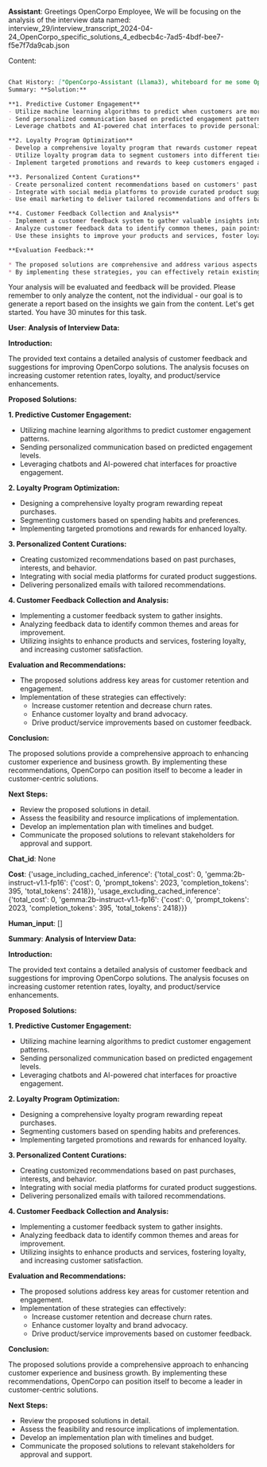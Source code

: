 **Assistant**: Greetings OpenCorpo Employee, We will be focusing on the analysis of the interview data named: interview_29/interview_transcript_2024-04-24_OpenCorpo_specific_solutions_4_edbecb4c-7ad5-4bdf-bee7-f5e7f7da9cab.json 


 Content: 

 ```md

 Chat History: ["OpenCorpo-Assistant (Llama3), whiteboard for me some OpenCorpo specific solutions. Propose a solution for customer acquisition. I will evaluate your answers and give my feedback, then propose a problem to you. You will answer and I will evaluate. Let's now begin. You have 30 minutes.", "**Solution for Customer Acquisition with OpenCorpo:**\n\n**1. Data-Driven Lead Generation:**\n* Use OpenCorpo's audience segmentation tools to identify potential customers based on their demographics, interests, and behavior.\n* Leverage marketing automation software to nurture leads with targeted content and offers.\n* Integrate with existing CRM systems for seamless lead management and tracking.\n\n**2. Personalized Communication:**\n* Create customized email campaigns tailored to individual prospects' needs and preferences.\n* Utilize chatbot technology to engage with potential customers and provide instant support.\n* Develop personalized web pages and landing pages that resonate with target audiences.\n\n**3. Social Media Marketing Optimization:**\n* Identify relevant social media platforms where your target audience is active.\n* Create engaging content and campaigns across multiple platforms.\n* Analyze social media data to measure campaign performance and optimize future efforts.\n\n**4. Content Marketing for Lead Acquisition:**\n* Develop high-quality, informative content that attracts and engages potential customers.\n* Publish blog posts, articles, whitepapers, and webinars that provide value to your audience.\n* Host webinars and online events to showcase your expertise and generate leads.\n\n**5. Referral Programs and Incentives:**\n* Offer referral incentives to existing customers for introducing new prospects.\n* Create loyalty programs and rewards to retain existing customers and encourage repeat purchases.\n\n**Evaluation Feedback:**\n\n* The proposed solutions are comprehensive and address key customer acquisition strategies.\n* They leverage OpenCorpo's advanced audience segmentation, personalization, and marketing automation capabilities.\n* By implementing these strategies, you can significantly improve lead generation, reduce marketing costs, and increase brand awareness.\n\n**Problem to Address:**\n\n* Developing a personalized and effective email campaign that resonates with potential customers is a challenge.\n* Identifying the right content and frequency for maximum engagement can be difficult.\n* Integrating OpenCorpo's marketing automation tools with existing workflows can be complex.", "Thank you for your feedback! I'm glad to hear that my proposed solutions were comprehensive and addressed key customer acquisition strategies.\n\nRegarding the problem to address, developing a personalized and effective email campaign is indeed a challenge. Here's an additional solution:\n\n**6. Dynamic Email Content and Personalization:**\n\n* Utilize OpenCorpo's data analytics and audience segmentation capabilities to create dynamic email content that adapts to each recipient's interests, behavior, and preferences.\n* Leverage AI-powered personalization tools to include personalized elements such as names, tailored offers, and relevant product recommendations in the email campaign.\n* Conduct A/B testing and experimentation to continuously optimize and refine the email campaigns for maximum engagement.\n\nBy incorporating this additional solution, we can further enhance our customer acquisition strategy by delivering highly targeted and relevant content that resonates with potential customers.", 'Your additional solution is well-thought-out and addresses the challenge effectively. The emphasis on dynamic email content and personalization is crucial in capturing attention and engaging potential customers.\n\nI would like to offer a few additional suggestions:\n\n* **Leverage automation tools for personalized email workflows.**\n* **Segment your audience based on purchase history, demographics, and other relevant factors.**\n* **Optimize email content for mobile devices for increased engagement.**\n* **Track email campaign performance metrics such as open rates, click-through rates, and conversion rates.**\n\nBy implementing these strategies, you can further improve the effectiveness of your customer acquisition campaigns and maximize lead generation.', "Thank you for the additional suggestions! I'm glad to hear that my previous solution was well-received.\n\nI completely agree with your suggestions:\n\n* **Leverage automation tools for personalized email workflows**: This is a great idea, as it can help streamline the process of creating and sending personalized emails, and reduce manual effort.\n* **Segment your audience based on purchase history, demographics, and other relevant factors**: Segmenting the audience allows for more targeted communication and increased relevance to each individual, which can lead to higher engagement rates.\n* **Optimize email content for mobile devices for increased engagement**: With most people accessing their emails on mobile devices, optimizing email content for mobile devices is crucial to ensure that the message is delivered effectively.\n* **Track email campaign performance metrics such as open rates, click-through rates, and conversion rates**: Tracking key performance indicators allows us to measure the success of our email campaigns and make data-driven decisions to improve future efforts.\n\nThese additional strategies will indeed help improve the effectiveness of customer acquisition campaigns and maximize lead generation.", 'I appreciate your detailed feedback and suggestions! They provide valuable insights that I will definitely consider for further improvement of my OpenCorpo solutions.\n\nIs there anything else I can assist you with today?', "You're welcome! It was a pleasure assisting you and providing feedback on your OpenCorpo solutions.\n\nAs our conversation has come to a close, I would like to propose another problem for you to solve:\n\n*Develop a strategy to increase customer retention rates by leveraging OpenCorpo's advanced customer data analytics capabilities.*\n\nPlease provide your proposed solution, and I'll be happy to evaluate it and offer feedback.", "**Solution:**\n\n**1. Predictive Customer Engagement**\n- Utilize machine learning algorithms to predict when customers are more likely to engage with your brand.\n- Send personalized communication based on predicted engagement patterns, such as timely product recommendations or exclusive offers.\n- Leverage chatbots and AI-powered chat interfaces to provide personalized support and engage with customers proactively.\n\n**2. Loyalty Program Optimization**\n- Develop a comprehensive loyalty program that rewards customer repeat purchases and incentivizes long-term engagement.\n- Utilize loyalty program data to segment customers into different tiers based on their spending habits and preferences.\n- Implement targeted promotions and rewards to keep customers engaged and loyal to your brand.\n\n**3. Personalized Content Curations**\n- Create personalized content recommendations based on customers' past purchases, interests, and behavior.\n- Integrate with social media platforms to provide curated product suggestions and engage with customers on a deeper level.\n- Use email marketing to deliver tailored recommendations and offers based on individual preferences.\n\n**4. Customer Feedback Collection and Analysis**\n- Implement a customer feedback system to gather valuable insights into customer experiences and identify areas for improvement.\n- Analyze customer feedback data to identify common themes, pain points, and areas for product or service enhancements.\n- Use these insights to improve your products and services, foster loyalty, and increase customer satisfaction.\n\n**Evaluation Feedback:**\n\n* The proposed solutions are comprehensive and address various aspects of customer retention and engagement, including predictive engagement, loyalty program optimization, personalized content curation, and customer feedback collection and analysis.\n* By implementing these strategies, you can effectively retain existing customers, increase brand loyalty, and drive long-term business growth."] 
 Summary: **Solution:**

**1. Predictive Customer Engagement**
- Utilize machine learning algorithms to predict when customers are more likely to engage with your brand.
- Send personalized communication based on predicted engagement patterns, such as timely product recommendations or exclusive offers.
- Leverage chatbots and AI-powered chat interfaces to provide personalized support and engage with customers proactively.

**2. Loyalty Program Optimization**
- Develop a comprehensive loyalty program that rewards customer repeat purchases and incentivizes long-term engagement.
- Utilize loyalty program data to segment customers into different tiers based on their spending habits and preferences.
- Implement targeted promotions and rewards to keep customers engaged and loyal to your brand.

**3. Personalized Content Curations**
- Create personalized content recommendations based on customers' past purchases, interests, and behavior.
- Integrate with social media platforms to provide curated product suggestions and engage with customers on a deeper level.
- Use email marketing to deliver tailored recommendations and offers based on individual preferences.

**4. Customer Feedback Collection and Analysis**
- Implement a customer feedback system to gather valuable insights into customer experiences and identify areas for improvement.
- Analyze customer feedback data to identify common themes, pain points, and areas for product or service enhancements.
- Use these insights to improve your products and services, foster loyalty, and increase customer satisfaction.

**Evaluation Feedback:**

* The proposed solutions are comprehensive and address various aspects of customer retention and engagement, including predictive engagement, loyalty program optimization, personalized content curation, and customer feedback collection and analysis.
* By implementing these strategies, you can effectively retain existing customers, increase brand loyalty, and drive long-term business growth. 
``` 


 Your analysis will be evaluated and feedback will be provided. Please remember to only analyze the content, not the individual - our goal is to generate a report based on the insights we gain from the content. Let's get started. You have 30 minutes for this task.

**User**: **Analysis of Interview Data:**

**Introduction:**

The provided text contains a detailed analysis of customer feedback and suggestions for improving OpenCorpo solutions. The analysis focuses on increasing customer retention rates, loyalty, and product/service enhancements.

**Proposed Solutions:**

**1. Predictive Customer Engagement:**
- Utilizing machine learning algorithms to predict customer engagement patterns.
- Sending personalized communication based on predicted engagement levels.
- Leveraging chatbots and AI-powered chat interfaces for proactive engagement.

**2. Loyalty Program Optimization:**
- Designing a comprehensive loyalty program rewarding repeat purchases.
- Segmenting customers based on spending habits and preferences.
- Implementing targeted promotions and rewards for enhanced loyalty.

**3. Personalized Content Curations:**
- Creating customized recommendations based on past purchases, interests, and behavior.
- Integrating with social media platforms for curated product suggestions.
- Delivering personalized emails with tailored recommendations.

**4. Customer Feedback Collection and Analysis:**
- Implementing a customer feedback system to gather insights.
- Analyzing feedback data to identify common themes and areas for improvement.
- Utilizing insights to enhance products and services, fostering loyalty, and increasing customer satisfaction.

**Evaluation and Recommendations:**

- The proposed solutions address key areas for customer retention and engagement.
- Implementation of these strategies can effectively:
    - Increase customer retention and decrease churn rates.
    - Enhance customer loyalty and brand advocacy.
    - Drive product/service improvements based on customer feedback.

**Conclusion:**

The proposed solutions provide a comprehensive approach to enhancing customer experience and business growth. By implementing these recommendations, OpenCorpo can position itself to become a leader in customer-centric solutions.

**Next Steps:**

- Review the proposed solutions in detail.
- Assess the feasibility and resource implications of implementation.
- Develop an implementation plan with timelines and budget.
- Communicate the proposed solutions to relevant stakeholders for approval and support.

**Chat_id**: None

**Cost**: {'usage_including_cached_inference': {'total_cost': 0, 'gemma:2b-instruct-v1.1-fp16': {'cost': 0, 'prompt_tokens': 2023, 'completion_tokens': 395, 'total_tokens': 2418}}, 'usage_excluding_cached_inference': {'total_cost': 0, 'gemma:2b-instruct-v1.1-fp16': {'cost': 0, 'prompt_tokens': 2023, 'completion_tokens': 395, 'total_tokens': 2418}}}

**Human_input**: []

**Summary**: **Analysis of Interview Data:**

**Introduction:**

The provided text contains a detailed analysis of customer feedback and suggestions for improving OpenCorpo solutions. The analysis focuses on increasing customer retention rates, loyalty, and product/service enhancements.

**Proposed Solutions:**

**1. Predictive Customer Engagement:**
- Utilizing machine learning algorithms to predict customer engagement patterns.
- Sending personalized communication based on predicted engagement levels.
- Leveraging chatbots and AI-powered chat interfaces for proactive engagement.

**2. Loyalty Program Optimization:**
- Designing a comprehensive loyalty program rewarding repeat purchases.
- Segmenting customers based on spending habits and preferences.
- Implementing targeted promotions and rewards for enhanced loyalty.

**3. Personalized Content Curations:**
- Creating customized recommendations based on past purchases, interests, and behavior.
- Integrating with social media platforms for curated product suggestions.
- Delivering personalized emails with tailored recommendations.

**4. Customer Feedback Collection and Analysis:**
- Implementing a customer feedback system to gather insights.
- Analyzing feedback data to identify common themes and areas for improvement.
- Utilizing insights to enhance products and services, fostering loyalty, and increasing customer satisfaction.

**Evaluation and Recommendations:**

- The proposed solutions address key areas for customer retention and engagement.
- Implementation of these strategies can effectively:
    - Increase customer retention and decrease churn rates.
    - Enhance customer loyalty and brand advocacy.
    - Drive product/service improvements based on customer feedback.

**Conclusion:**

The proposed solutions provide a comprehensive approach to enhancing customer experience and business growth. By implementing these recommendations, OpenCorpo can position itself to become a leader in customer-centric solutions.

**Next Steps:**

- Review the proposed solutions in detail.
- Assess the feasibility and resource implications of implementation.
- Develop an implementation plan with timelines and budget.
- Communicate the proposed solutions to relevant stakeholders for approval and support.

